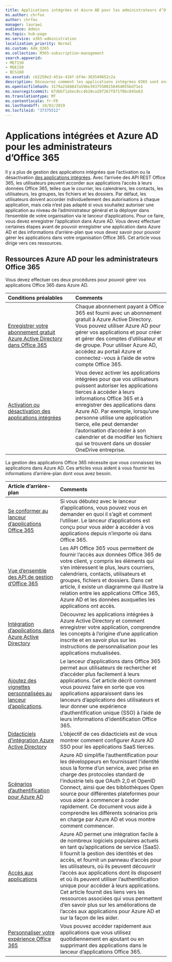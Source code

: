 ```yaml
---
title: Applications intégrées et Azure AD pour les administrateurs d’Office 365
ms.author: chrfox
author: chrfox
manager: laurawi
audience: Admin
ms.topic: hub-page
ms.service: o365-administration
localization_priority: Normal
ms.custom: Adm_O365
ms.collection: M365-subscription-management
search.appverid:
- MET150
- MOE150
- BCS160
ms.assetid: cb2250e3-451e-416f-bf4e-363549652c2a
description: Découvrez comment les applications intégrées O365 sont enregistrées et administrées dans Azure AD
ms.openlocfilehash: 3179a2168847a59be3937550015645d055bd71e1
ms.sourcegitcommit: 67dbbf1a5ec8cc4b10ca10f267f871f0bc045e63
ms.translationtype: MT
ms.contentlocale: fr-FR
ms.lasthandoff: 10/02/2019
ms.locfileid: "37375512"
---
```

# <a name="integrated-apps-and-azure-ad-for-office-365-administrators"></a>Applications intégrées et Azure AD pour les administrateurs d’Office 365

Il y a plus de gestion des applications intégrées que l’activation ou la désactivation [des applications intégrées](https://support.office.com/article/7e453a40-66df-44ab-92a1-96786cb7fb34#__toc379982114). Avec l’arrivée des API REST Office 365, les utilisateurs peuvent accorder aux applications l’accès à leurs données Office 365, telles que le courrier, les calendriers, les contacts, les utilisateurs, les groupes, les fichiers et les dossiers. Par défaut, les utilisateurs doivent accorder individuellement des autorisations à chaque application, mais cela n’est pas adapté si vous souhaitez autoriser une application au niveau de l’administrateur général et la déployer dans l’ensemble de votre organisation via le lanceur d’applications. Pour ce faire, vous devez enregistrer l’application dans Azure AD. Vous devez effectuer certaines étapes avant de pouvoir enregistrer une application dans Azure AD et des informations d’arrière-plan que vous devez savoir pour pouvoir gérer les applications dans votre organisation Office 365. Cet article vous dirige vers ces ressources.
  
## <a name="azure-ad-resources-for-office-365-admins"></a>Ressources Azure AD pour les administrateurs Office 365

Vous devez effectuer ces deux procédures pour pouvoir gérer vos applications Office 365 dans Azure AD.
  
|**Conditions préalables**|**Comments**|
|:-----|:-----|
|[Enregistrer votre abonnement gratuit Azure Active Directory dans Office 365](https://docs.microsoft.com/microsoft-365/compliance/use-your-free-azure-ad-subscription-in-office-365) <br/> |Chaque abonnement payant à Office 365 est fourni avec un abonnement gratuit à Azure Active Directory. Vous pouvez utiliser Azure AD pour gérer vos applications et pour créer et gérer des comptes d’utilisateur et de groupe. Pour utiliser Azure AD, accédez au portail Azure et connectez-vous à l’aide de votre compte Office 365.  <br/> |
|[Activation ou désactivation des applications intégrées](https://support.office.com/article/7e453a40-66df-44ab-92a1-96786cb7fb34#__toc379982114) <br/> |Vous devez activer les applications intégrées pour que vos utilisateurs puissent autoriser les applications tierces à accéder à leurs informations Office 365 et à enregistrer des applications dans Azure AD. Par exemple, lorsqu’une personne utilise une application tierce, elle peut demander l’autorisation d’accéder à son calendrier et de modifier les fichiers qui se trouvent dans un dossier OneDrive entreprise.  <br/> |
   
La gestion des applications Office 365 nécessite que vous connaissez les applications dans Azure AD. Ces articles vous aident à vous fournir les informations d’arrière-plan dont vous avez besoin.
  
|**Article d’arrière-plan**|**Comments**|
|:-----|:-----|
|[Se conformer au lanceur d’applications Office 365](https://support.office.com/article/79f12104-6fed-442f-96a0-eb089a3f476a) <br/> |Si vous débutez avec le lanceur d’applications, vous pouvez vous en demander en quoi il s’agit et comment l’utiliser. Le lanceur d’applications est conçu pour vous aider à accéder à vos applications depuis n’importe où dans Office 365.  <br/> |
|[Vue d’ensemble des API de gestion d’Office 365](https://docs.microsoft.com/office/office-365-management-api/office-365-management-apis-overview) <br/> |Les API Office 365 vous permettent de fournir l’accès aux données Office 365 de votre client, y compris les éléments qui s’en intéressent le plus, leurs courriers, calendriers, contacts, utilisateurs et groupes, fichiers et dossiers. Dans cet article, il existe un diagramme qui illustre la relation entre les applications Office 365, Azure AD et les données auxquelles les applications ont accès.  <br/> |
|[Intégration d’applications dans Azure Active Directory](https://docs.microsoft.com/azure/active-directory/develop/quickstart-v1-add-azure-ad-app) <br/> | Découvrez les applications intégrées à Azure Active Directory et comment enregistrer votre application, comprendre les concepts à l’origine d’une application inscrite et en savoir plus sur les instructions de personnalisation pour les applications mutualisées.  <br/> |
|[Ajoutez des vignettes personnalisées au lanceur d’applications](https://docs.microsoft.com/office365/admin/manage/customize-the-app-launcher).  <br/> |Le lanceur d’applications dans Office 365 permet aux utilisateurs de rechercher et d’accéder plus facilement à leurs applications. Cet article décrit comment vous pouvez faire en sorte que vos applications apparaissent dans les lanceurs d’applications des utilisateurs et leur donner une expérience d’authentification unique (SSO) à l’aide de leurs informations d’identification Office 365.  <br/> |
|[Didacticiels d’intégration Azure Active Directory](https://docs.microsoft.com/azure/active-directory/saas-apps/tutorial-list) <br/> |L’objectif de ces didacticiels est de vous montrer comment configurer Azure AD SSO pour les applications SaaS tierces.  <br/> |
|[Scénarios d’authentification pour Azure AD](https://go.microsoft.com/fwlink/?LinkId=617145) <br/> |Azure AD simplifie l’authentification pour les développeurs en fournissant l’identité sous la forme d’un service, avec prise en charge des protocoles standard de l’industrie tels que OAuth 2,0 et OpenID Connect, ainsi que des bibliothèques Open source pour différentes plateformes pour vous aider à commencer à coder rapidement. Ce document vous aide à comprendre les différents scénarios pris en charge par Azure AD et vous montre comment commencer.  <br/> |
|[Accès aux applications](https://docs.microsoft.com/azure/active-directory/manage-apps/what-is-access-management) <br/> |Azure AD permet une intégration facile à de nombreux logiciels populaires actuels en tant qu’applications de service (SaaS). Il fournit la gestion des identités et des accès, et fournit un panneau d’accès pour les utilisateurs, où ils peuvent découvrir l’accès aux applications dont ils disposent et où ils peuvent utiliser l’authentification unique pour accéder à leurs applications. Cet article fournit des liens vers les ressources associées qui vous permettent d’en savoir plus sur les améliorations de l’accès aux applications pour Azure AD et sur la façon de les aider.  <br/> |
|[Personnaliser votre expérience Office 365](https://support.office.com/article/eb34a21b-52fa-4fbf-a8d5-146132242985) <br/> |Vous pouvez accéder rapidement aux applications que vous utilisez quotidiennement en ajoutant ou en supprimant des applications dans le lanceur d’applications Office 365.  <br/> |
   

